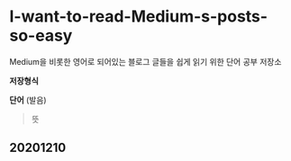 # I-want-to-read-Medium-s-posts-so-easy
Medium을 비롯한 영어로 되어있는 블로그 글들을 쉽게 읽기 위한 단어 공부 저장소

**저장형식**

**단어** (발음)

>  뜻



## 20201210

